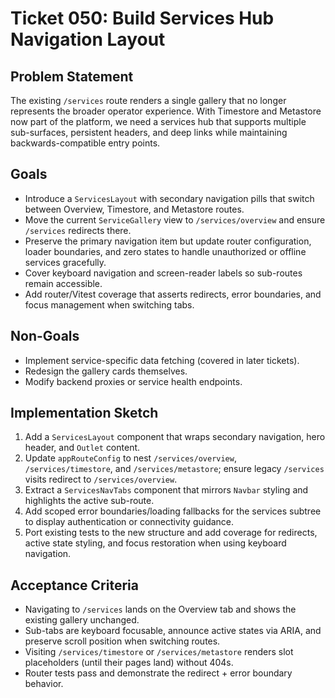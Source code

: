# Ticket 050: Build Services Hub Navigation Layout

## Problem Statement
The existing `/services` route renders a single gallery that no longer represents the broader operator experience. With Timestore and Metastore now part of the platform, we need a services hub that supports multiple sub-surfaces, persistent headers, and deep links while maintaining backwards-compatible entry points.

## Goals
- Introduce a `ServicesLayout` with secondary navigation pills that switch between Overview, Timestore, and Metastore routes.
- Move the current `ServiceGallery` view to `/services/overview` and ensure `/services` redirects there.
- Preserve the primary navigation item but update router configuration, loader boundaries, and zero states to handle unauthorized or offline services gracefully.
- Cover keyboard navigation and screen-reader labels so sub-routes remain accessible.
- Add router/Vitest coverage that asserts redirects, error boundaries, and focus management when switching tabs.

## Non-Goals
- Implement service-specific data fetching (covered in later tickets).
- Redesign the gallery cards themselves.
- Modify backend proxies or service health endpoints.

## Implementation Sketch
1. Add a `ServicesLayout` component that wraps secondary navigation, hero header, and `Outlet` content.
2. Update `appRouteConfig` to nest `/services/overview`, `/services/timestore`, and `/services/metastore`; ensure legacy `/services` visits redirect to `/services/overview`.
3. Extract a `ServicesNavTabs` component that mirrors `Navbar` styling and highlights the active sub-route.
4. Add scoped error boundaries/loading fallbacks for the services subtree to display authentication or connectivity guidance.
5. Port existing tests to the new structure and add coverage for redirects, active state styling, and focus restoration when using keyboard navigation.

## Acceptance Criteria
- Navigating to `/services` lands on the Overview tab and shows the existing gallery unchanged.
- Sub-tabs are keyboard focusable, announce active states via ARIA, and preserve scroll position when switching routes.
- Visiting `/services/timestore` or `/services/metastore` renders slot placeholders (until their pages land) without 404s.
- Router tests pass and demonstrate the redirect + error boundary behavior.

